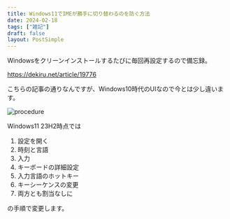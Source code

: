 ```yaml
---
title: Windows11でIMEが勝手に切り替わるのを防ぐ方法
date: 2024-02-18
tags: ["雑記"]
draft: false
layout: PostSimple
---
```


Windowsをクリーンインストールするたびに毎回再設定するので備忘録。  

https://dekiru.net/article/19776  

こちらの記事の通りなんですが、Windows10時代のUIなので今とは少し違います。  

![procedure](/static/images/blog/win11-ime/001.png)

Windows11 23H2時点では

1. 設定を開く
2. 時刻と言語
3. 入力
4. キーボードの詳細設定
5. 入力言語のホットキー
6. キーシーケンスの変更
7. 両方とも割当なしに

の手順で変更します。  
